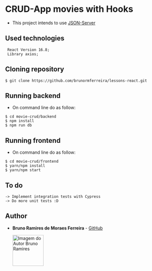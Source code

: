 # CRUD-App movies with Hooks

- This project intends to use [JSON-Server](https://github.com/typicode/json-server)

## Used technologies
   
   ```
    React Version 16.8;
    Library axios;
   ```

## Cloning repository

  ```
  $ git clone https://github.com/brunormferreira/lessons-react.git
  ```

## Running backend

  - On command line do as follow:

  ```
  $ cd movie-crud/backend
  $ npm install
  $ npm run db
  ```

## Running frontend

  - On command line do as follow:

  ```
  $ cd movie-crud/frontend
  $ yarn/npm install
  $ yarn/npm start
  ```


## To do

  ```
  -> Implement integration tests with Cypress
  -> Do more unit tests :D
  ```

## Author

* **Bruno Ramires de Moraes Ferreira** -  [GitHub](https://github.com/brunormferreira)

  <a href="https://github.com/brunormferreira">
    <img 
    alt="Imagem do Autor Bruno Ramires" src="https://avatars0.githubusercontent.com/u/35575092?s=460&v=4" width="100">
  </a>
